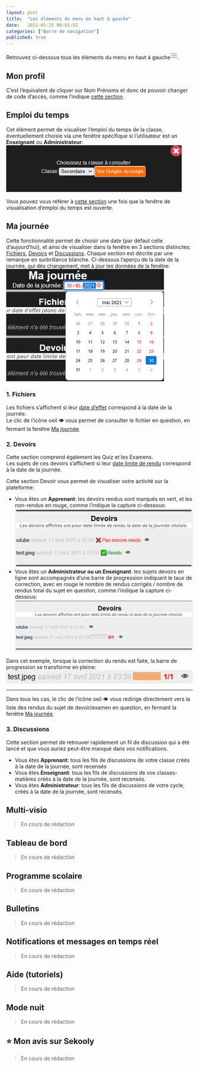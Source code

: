 ```yaml
---
layout: post
title:  "Les éléments du menu en haut à gauche"
date:   2021-05-25 06:01:52
categories: ["Barre de navigation"]
published: true
---
```

Retrouvez ci-dessous tous les éléments du menu en haut à gauche<svg xmlns="http://www.w3.org/2000/svg" style="fill: #8c8c8c;" height="20px" width="20px" viewBox="0 0 24 24"><path d="M 2 5 L 2 7 L 22 7 L 22 5 L 2 5 z M 2 11 L 2 13 L 22 13 L 22 11 L 2 11 z M 2 17 L 2 19 L 22 19 L 22 17 L 2 17 z"></path></svg>.
## Mon profil
C’est l’équivalent de cliquer sur Nom Prénoms et donc de pouvoir changer de code d’accès, comme
l’indique [cette section](/comment-changer-mon-code-d-acces/#1-cliquer-sur-votre-nom-prénoms-en-haut-à-gauche-de-votre-écran).

## Emploi du temps
Cet élément permet de visualiser l’emploi du temps de la classe, éventuellement choisie via une fenêtre spécifique si l’utilisateur est un **Enseignant** ou **Administrateur**:
![voir-emploi-du-temps](/assets/img/voir-edt.PNG)  

Vous pouvez vous référer à [cette section](/emploi-du-temps) une fois que la fenêtre de visualisation d’emploi du temps est ouverte.

## Ma journée
Cette fonctionnalité permet de choisir une date (par défaut celle d’aujourd’hui), et ainsi de visualiser dans la fenêtre en 3 sections distinctes: [Fichiers](#fichiers), [Devoirs](#devoirs) et [Discussions](#discussions). Chaque section est décrite par une remarque en surbrillance blanche. Ci-dessous l’aperçu de la date de la journée, qui dès changement, met à jour les données de la fenêtre:
![ma-journee](/assets/img/ma-journee.PNG)

### 1. Fichiers
Les fichiers s’affichent si leur [date d’effet](/utiliser-le-filtre-journalier/#notion-de-date-deffet) correspond à la date de la journée.  
Le clic de l’icône oeil 👁️ vous permet de consulter le fichier en question, en fermant la fenêtre [Ma journée](#ma-journée).
### 2. Devoirs
Cette section comprend également les Quiz et les Examens.  
Les sujets de ces devoirs s’affichent si leur [date limite de rendu](/utiliser-le-filtre-journalier/#notion-de-date-limite-de-rendu) correspond à la date de la journée.  

Cette section Devoir vous permet de visualiser votre activité sur la plateforme:
- Vous êtes un **Apprenant**: les devoirs rendus sont marqués en vert, et les non-rendus en rouge, comme l’indique la capture ci-dessous:  
![devoirs-rendus](/assets/img/devoirs-rendus.PNG)  
- Vous êtes un **Administrateur ou un Enseignant**: les sujets devoirs en ligne sont accompagnés d’une barre de progression indiquant le taux de correction, avec en rouge le nombre de rendus corrigés / nombre de rendus total du sujet en question, comme l’indique la capture ci-dessous:  
![devoirs-corriges](/assets/img/devoirs-corriges.PNG)  

Dans cet exemple, lorsque la correction du rendu est faite, la barre de progression se transforme en pleine: ![devoirs-corriges-pleins](/assets/img/devoirs-corriges-OK.PNG)  

------------
Dans tous les cas, le clic de l’icône oeil 👁️ vous redirige directement vers la liste des rendus du sujet de
devoir/examen en question, en fermant la fenêtre [Ma journée](#ma-journée).

### 3. Discussions
Cette section permet de retrouver rapidement un fil de discussion qui a été lancé et que vous auriez peut-être manqué dans vos notifications.
- Vous êtes **Apprenant**: tous les fils de discussions de votre classe créés à la date de la journée, sont recensés
- Vous êtes **Enseignant**: tous les fils de discussions de vos classes-matières créés à la date de la journée, sont recensés.
- Vous êtes **Administrateur**: tous les fils de discussions de votre cycle, créés à la date de la journée, sont
recensés. 

## Multi-visio
> En cours de rédaction

## Tableau de bord
> En cours de rédaction

## Programme scolaire
> En cours de rédaction

## Bulletins
> En cours de rédaction

## Notifications et messages en temps réel
> En cours de rédaction

## Aide (tutoriels)
> En cours de rédaction

## Mode nuit
> En cours de rédaction

## ⭐ Mon avis sur Sekooly
> En cours de rédaction



